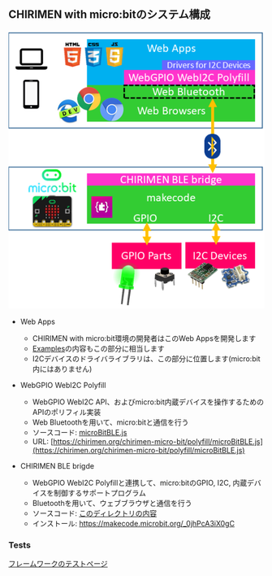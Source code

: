 ## CHIRIMEN with micro:bitのシステム構成

![block diagram](../imgs/chirimenMicrobitDiagram.png)

- Web Apps
   - CHIRIMEN with micro:bit環境の開発者はこのWeb Appsを開発します
   - [Examples](../examples/)の内容もこの部分に相当します
   - I2Cデバイスのドライバライブラリは、この部分に位置します(micro:bit内にはありません)
- WebGPIO WebI2C Polyfill
   - WebGPIO WebI2C API、およびmicro:bit内蔵デバイスを操作するためのAPIのポリフィル実装
   - Web Bluetoothを用いて、micro:bitと通信を行う
   - ソースコード: [microBitBLE.js](../polyfill/microBitBLE.js)
   - URL: [https://chirimen.org/chirimen-micro-bit/polyfill/microBitBLE.js](https://chirimen.org/chirimen-micro-bit/polyfill/microBitBLE.js)
   
- CHIRIMEN BLE brigde
   - WebGPIO WebI2C Polyfillと連携して、micro:bitのGPIO, I2C, 内蔵デバイスを制御するサポートプログラム
   - Bluetoothを用いて、ウェブブラウザと通信を行う
   - ソースコード: [このディレクトリの内容](https://github.com/chirimen-oh/chirimen-micro-bit/tree/master/micro-bit)
   - インストール:  <a href="link2original.html#https://makecode.microbit.org/_0jhPcA3iX0gC" target="_blank">https://makecode.microbit.org/_0jhPcA3iX0gC</a>


### Tests

[フレームワークのテストページ](../tests/)
